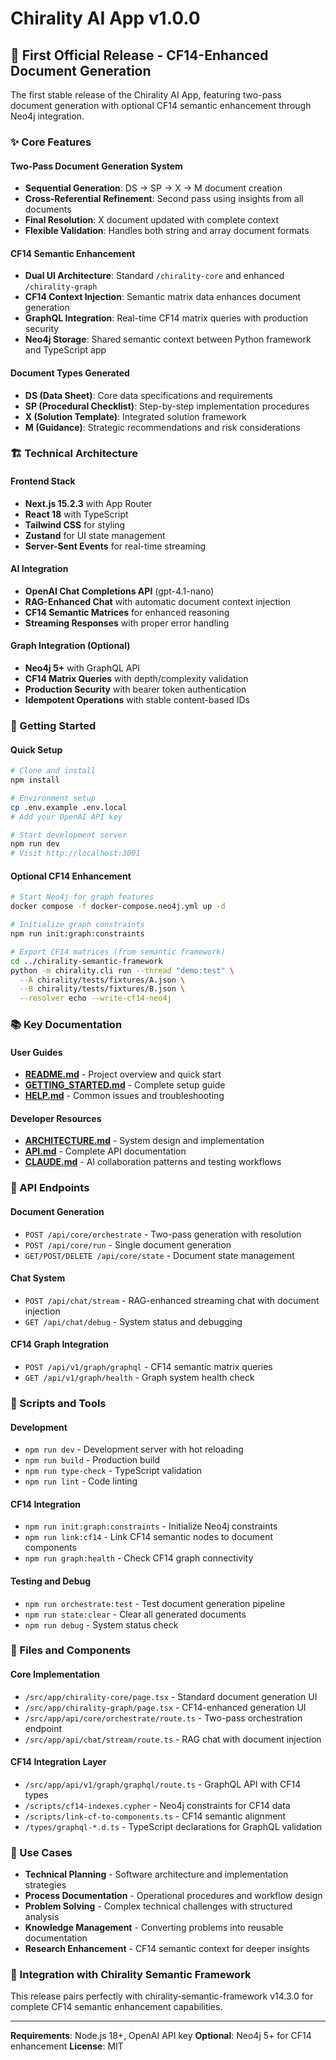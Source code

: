 # Chirality AI App v1.0.0

## 🎉 First Official Release - CF14-Enhanced Document Generation

The first stable release of the Chirality AI App, featuring two-pass document generation with optional CF14 semantic enhancement through Neo4j integration.

### ✨ Core Features

#### Two-Pass Document Generation System
- **Sequential Generation**: DS → SP → X → M document creation
- **Cross-Referential Refinement**: Second pass using insights from all documents
- **Final Resolution**: X document updated with complete context
- **Flexible Validation**: Handles both string and array document formats

#### CF14 Semantic Enhancement
- **Dual UI Architecture**: Standard `/chirality-core` and enhanced `/chirality-graph`
- **CF14 Context Injection**: Semantic matrix data enhances document generation
- **GraphQL Integration**: Real-time CF14 matrix queries with production security
- **Neo4j Storage**: Shared semantic context between Python framework and TypeScript app

#### Document Types Generated
- **DS (Data Sheet)**: Core data specifications and requirements
- **SP (Procedural Checklist)**: Step-by-step implementation procedures  
- **X (Solution Template)**: Integrated solution framework
- **M (Guidance)**: Strategic recommendations and risk considerations

### 🏗️ Technical Architecture

#### Frontend Stack
- **Next.js 15.2.3** with App Router
- **React 18** with TypeScript
- **Tailwind CSS** for styling
- **Zustand** for UI state management
- **Server-Sent Events** for real-time streaming

#### AI Integration
- **OpenAI Chat Completions API** (gpt-4.1-nano)
- **RAG-Enhanced Chat** with automatic document context injection
- **CF14 Semantic Matrices** for enhanced reasoning
- **Streaming Responses** with proper error handling

#### Graph Integration (Optional)
- **Neo4j 5+** with GraphQL API
- **CF14 Matrix Queries** with depth/complexity validation
- **Production Security** with bearer token authentication
- **Idempotent Operations** with stable content-based IDs

### 🚀 Getting Started

#### Quick Setup
```bash
# Clone and install
npm install

# Environment setup
cp .env.example .env.local
# Add your OpenAI API key

# Start development server
npm run dev
# Visit http://localhost:3001
```

#### Optional CF14 Enhancement
```bash
# Start Neo4j for graph features
docker compose -f docker-compose.neo4j.yml up -d

# Initialize graph constraints
npm run init:graph:constraints

# Export CF14 matrices (from semantic framework)
cd ../chirality-semantic-framework
python -m chirality.cli run --thread "demo:test" \
  --A chirality/tests/fixtures/A.json \
  --B chirality/tests/fixtures/B.json \
  --resolver echo --write-cf14-neo4j
```

### 📚 Key Documentation

#### User Guides
- **[README.md](README.md)** - Project overview and quick start
- **[GETTING_STARTED.md](GETTING_STARTED.md)** - Complete setup guide
- **[HELP.md](HELP.md)** - Common issues and troubleshooting

#### Developer Resources
- **[ARCHITECTURE.md](ARCHITECTURE.md)** - System design and implementation
- **[API.md](API.md)** - Complete API documentation
- **[CLAUDE.md](CLAUDE.md)** - AI collaboration patterns and testing workflows

### 🎯 API Endpoints

#### Document Generation
- `POST /api/core/orchestrate` - Two-pass generation with resolution
- `POST /api/core/run` - Single document generation
- `GET/POST/DELETE /api/core/state` - Document state management

#### Chat System
- `POST /api/chat/stream` - RAG-enhanced streaming chat with document injection
- `GET /api/chat/debug` - System status and debugging

#### CF14 Graph Integration
- `POST /api/v1/graph/graphql` - CF14 semantic matrix queries
- `GET /api/v1/graph/health` - Graph system health check

### 🧪 Scripts and Tools

#### Development
- `npm run dev` - Development server with hot reloading
- `npm run build` - Production build
- `npm run type-check` - TypeScript validation
- `npm run lint` - Code linting

#### CF14 Integration
- `npm run init:graph:constraints` - Initialize Neo4j constraints
- `npm run link:cf14` - Link CF14 semantic nodes to document components
- `npm run graph:health` - Check CF14 graph connectivity

#### Testing and Debug
- `npm run orchestrate:test` - Test document generation pipeline
- `npm run state:clear` - Clear all generated documents
- `npm run debug` - System status check

### 🔧 Files and Components

#### Core Implementation
- `/src/app/chirality-core/page.tsx` - Standard document generation UI
- `/src/app/chirality-graph/page.tsx` - CF14-enhanced generation UI
- `/src/app/api/core/orchestrate/route.ts` - Two-pass orchestration endpoint
- `/src/app/api/chat/stream/route.ts` - RAG chat with document injection

#### CF14 Integration Layer
- `/src/app/api/v1/graph/graphql/route.ts` - GraphQL API with CF14 types
- `/scripts/cf14-indexes.cypher` - Neo4j constraints for CF14 data
- `/scripts/link-cf-to-components.ts` - CF14 semantic alignment
- `/types/graphql-*.d.ts` - TypeScript declarations for GraphQL validation

### 🌟 Use Cases
- **Technical Planning** - Software architecture and implementation strategies
- **Process Documentation** - Operational procedures and workflow design  
- **Problem Solving** - Complex technical challenges with structured analysis
- **Knowledge Management** - Converting problems into reusable documentation
- **Research Enhancement** - CF14 semantic context for deeper insights

### 🔗 Integration with Chirality Semantic Framework
This release pairs perfectly with chirality-semantic-framework v14.3.0 for complete CF14 semantic enhancement capabilities.

---

**Requirements**: Node.js 18+, OpenAI API key
**Optional**: Neo4j 5+ for CF14 enhancement
**License**: MIT